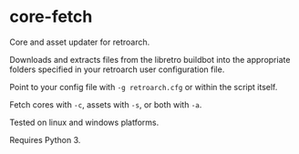 # core-fetch

Core and asset updater for retroarch.

Downloads and extracts files from the libretro buildbot into the appropriate folders specified in your retroarch user configuration file.

Point to your config file with `-g retroarch.cfg` or within the script itself.

Fetch cores with `-c`, assets with `-s`, or both with `-a`.

Tested on linux and windows platforms.

Requires Python 3.

